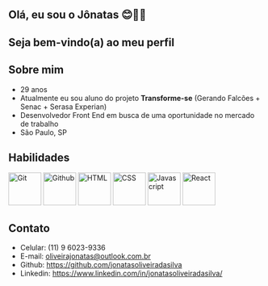 ## Olá, eu sou o Jônatas :blush::rainbow_flag:

## Seja bem-vindo(a) ao meu perfil

## Sobre mim

- 29 anos
- Atualmente eu sou aluno do projeto **Transforme-se** (Gerando Falcões + Senac + Serasa Experian)
- Desenvolvedor Front End em busca de uma oportunidade no mercado de trabalho
- São Paulo, SP

## Habilidades

<p align="left">
  <img height="65" src="https://user-images.githubusercontent.com/25181517/192108372-f71d70ac-7ae6-4c0d-8395-51d8870c2ef0.png" title="Git"/>
  <img height="65" src="https://user-images.githubusercontent.com/25181517/192108374-8da61ba1-99ec-41d7-80b8-fb2f7c0a4948.png" title="Github"/>
  <img height="65" src="https://user-images.githubusercontent.com/25181517/192158954-f88b5814-d510-4564-b285-dff7d6400dad.png" title="HTML"/>
  <img height="65" src="https://user-images.githubusercontent.com/25181517/183898674-75a4a1b1-f960-4ea9-abcb-637170a00a75.png" title="CSS"/>
<!--   <img height="65" src="https://user-images.githubusercontent.com/25181517/183568594-85e280a7-0d7e-4d1a-9028-c8c2209e073c.png" title="Node JS"/> -->
<!--   <img height="65" src="https://user-images.githubusercontent.com/25181517/121401671-49102800-c959-11eb-9f6f-74d49a5e1774.png" title="(NPM) Node Package Manager"/> -->
  <img height="65" src="https://user-images.githubusercontent.com/25181517/117447155-6a868a00-af3d-11eb-9cfe-245df15c9f3f.png" title="Javascript"/>
  <img height="65" src="https://user-images.githubusercontent.com/25181517/183897015-94a058a6-b86e-4e42-a37f-bf92061753e5.png" title="React"/>
</p>

## Contato

- Celular: (11) 9 6023-9336
- E-mail: oliveirajonatas@outlook.com.br
- Github: https://github.com/jonatasoliveiradasilva
- Linkedin: https://www.linkedin.com/in/jonatasoliveiradasilva/
